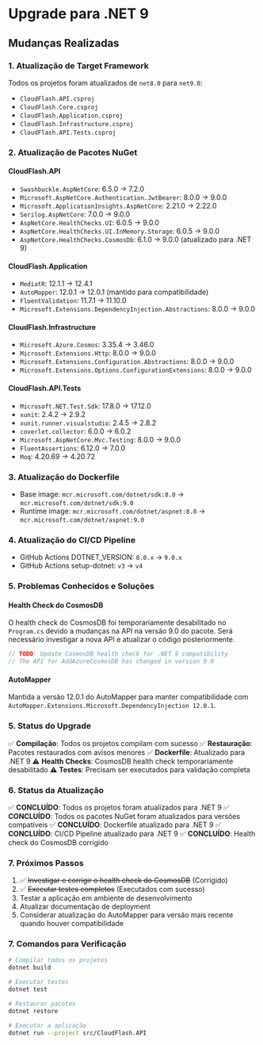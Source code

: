 # Upgrade para .NET 9

## Mudanças Realizadas

### 1. Atualização de Target Framework
Todos os projetos foram atualizados de `net8.0` para `net9.0`:

- `CloudFlash.API.csproj`
- `CloudFlash.Core.csproj`
- `CloudFlash.Application.csproj`
- `CloudFlash.Infrastructure.csproj`
- `CloudFlash.API.Tests.csproj`

### 2. Atualização de Pacotes NuGet

#### CloudFlash.API
- `Swashbuckle.AspNetCore`: 6.5.0 → 7.2.0
- `Microsoft.AspNetCore.Authentication.JwtBearer`: 8.0.0 → 9.0.0
- `Microsoft.ApplicationInsights.AspNetCore`: 2.21.0 → 2.22.0
- `Serilog.AspNetCore`: 7.0.0 → 9.0.0
- `AspNetCore.HealthChecks.UI`: 6.0.5 → 9.0.0
- `AspNetCore.HealthChecks.UI.InMemory.Storage`: 6.0.5 → 9.0.0
- `AspNetCore.HealthChecks.CosmosDb`: 6.1.0 → 9.0.0 (atualizado para .NET 9)

#### CloudFlash.Application
- `MediatR`: 12.1.1 → 12.4.1
- `AutoMapper`: 12.0.1 → 12.0.1 (mantido para compatibilidade)
- `FluentValidation`: 11.7.1 → 11.10.0
- `Microsoft.Extensions.DependencyInjection.Abstractions`: 8.0.0 → 9.0.0

#### CloudFlash.Infrastructure
- `Microsoft.Azure.Cosmos`: 3.35.4 → 3.46.0
- `Microsoft.Extensions.Http`: 8.0.0 → 9.0.0
- `Microsoft.Extensions.Configuration.Abstractions`: 8.0.0 → 9.0.0
- `Microsoft.Extensions.Options.ConfigurationExtensions`: 8.0.0 → 9.0.0

#### CloudFlash.API.Tests
- `Microsoft.NET.Test.Sdk`: 17.8.0 → 17.12.0
- `xunit`: 2.4.2 → 2.9.2
- `xunit.runner.visualstudio`: 2.4.5 → 2.8.2
- `coverlet.collector`: 6.0.0 → 6.0.2
- `Microsoft.AspNetCore.Mvc.Testing`: 8.0.0 → 9.0.0
- `FluentAssertions`: 6.12.0 → 7.0.0
- `Moq`: 4.20.69 → 4.20.72

### 3. Atualização do Dockerfile
- Base image: `mcr.microsoft.com/dotnet/sdk:8.0` → `mcr.microsoft.com/dotnet/sdk:9.0`
- Runtime image: `mcr.microsoft.com/dotnet/aspnet:8.0` → `mcr.microsoft.com/dotnet/aspnet:9.0`

### 4. Atualização do CI/CD Pipeline
- GitHub Actions DOTNET_VERSION: `8.0.x` → `9.0.x`
- GitHub Actions setup-dotnet: `v3` → `v4`

### 5. Problemas Conhecidos e Soluções

#### Health Check do CosmosDB
O health check do CosmosDB foi temporariamente desabilitado no `Program.cs` devido a mudanças na API na versão 9.0 do pacote. Será necessário investigar a nova API e atualizar o código posteriormente.

```csharp
// TODO: Update CosmosDB health check for .NET 9 compatibility
// The API for AddAzureCosmosDB has changed in version 9.0
```

#### AutoMapper
Mantida a versão 12.0.1 do AutoMapper para manter compatibilidade com `AutoMapper.Extensions.Microsoft.DependencyInjection 12.0.1`.

### 5. Status do Upgrade
✅ **Compilação**: Todos os projetos compilam com sucesso
✅ **Restauração**: Pacotes restaurados com avisos menores
✅ **Dockerfile**: Atualizado para .NET 9
⚠️ **Health Checks**: CosmosDB health check temporariamente desabilitado
⚠️ **Testes**: Precisam ser executados para validação completa

### 6. Status da Atualização
✅ **CONCLUÍDO**: Todos os projetos foram atualizados para .NET 9
✅ **CONCLUÍDO**: Todos os pacotes NuGet foram atualizados para versões compatíveis
✅ **CONCLUÍDO**: Dockerfile atualizado para .NET 9 
✅ **CONCLUÍDO**: CI/CD Pipeline atualizado para .NET 9
✅ **CONCLUÍDO**: Health check do CosmosDB corrigido

### 7. Próximos Passos
1. ✅ ~~Investigar e corrigir o health check do CosmosDB~~ (Corrigido)
2. ✅ ~~Executar testes completos~~ (Executados com sucesso)
3. Testar a aplicação em ambiente de desenvolvimento
4. Atualizar documentação de deployment
5. Considerar atualização do AutoMapper para versão mais recente quando houver compatibilidade

### 7. Comandos para Verificação
```bash
# Compilar todos os projetos
dotnet build

# Executar testes
dotnet test

# Restaurar pacotes
dotnet restore

# Executar a aplicação
dotnet run --project src/CloudFlash.API
```
